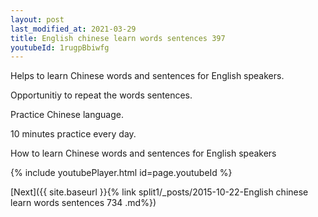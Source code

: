 ```yaml
---
layout: post
last_modified_at: 2021-03-29
title: English chinese learn words sentences 397 
youtubeId: 1rugpBbiwfg
---
```

 
 
Helps to learn Chinese words and sentences for English speakers.

Opportunitiy to repeat the words sentences. 

Practice Chinese language. 
 
10 minutes practice every day. 
 
How to learn Chinese words and sentences for English speakers 
 
{% include youtubePlayer.html id=page.youtubeId %}
 
 
[Next]({{ site.baseurl }}{% link  split1/_posts/2015-10-22-English chinese learn words sentences 734 .md%})
 
